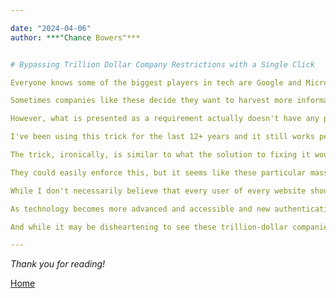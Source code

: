 ```yaml
---

date: "2024-04-06"
author: ***"Chance Bowers"***


# Bypassing Trillion Dollar Company Restrictions with a Single Click

Everyone knows some of the biggest players in tech are Google and Microsoft. Both of these companies are valued at over a Trillion dollars each (that's twelve zeros!).

Sometimes companies like these decide they want to harvest more information than they already possess or some new bill or regulation is set in place that requires them to move the goal post from what they have to what they need, inconveniencing millions of people in the process, forcing them to jump through even more hoops and provide more personal information in order to continue using their service.

However, what is presented as a requirement actually doesn't have any perpetual safeguarding mechanism to enforce requiring input and instead is easily bypassed with minimal effort. 

I've been using this trick for the last 12+ years and it still works perfectly to this day against both Microsoft Outlook and Google's Gmail servers. And something tells me that if it works against them, it works against many more services as well.

The trick, ironically, is similar to what the solution to fixing it would be; a simple redirect. When logging in and faced with a request to provide a "Date of Birth" or "missing info" that was NOT required initially to create the account, the form is located on its own web page that doesn't actually return you to it if you navigate away on the same domain. All you have to do is simply click the URL, retype the website you were trying to use in the first place ('gmail.com' for example), and press Enter. And just like that, you're welcomed into your inbox with no more pesky data request.(Until you log in next time)

They could easily enforce this, but it seems like these particular massive mega-corporations care more about their profit margins or public image than actually protecting people, which is what they claim some of these information requests feign to do. To enforce it strictly, albeit simple to implement, would likely cause even further inconveniences to millions of people and surely some negative news stories that could potentially result in their stock price decreasing. But when human lives are at stake, especially children's, I find their lack of enthusiasm for their protection disappointing.

While I don't necessarily believe that every user of every website should have to upload their ID to participate, that's not to say we as an industry can't come up with an acceptable non-invasive security measure to ensure that users meet certain criteria. 

As technology becomes more advanced and accessible and new authentication protocols and methods are developed, it will certainly be interesting to see what the future holds.

And while it may be disheartening to see these trillion-dollar companies remain vulnerable to the same redirect bypass for many years, our future isn't in their hands - it's in our own. There are lots of other companies working towards building the future and I look forward to seeing what creative solutions are deployed in the years to come.

---
```


*Thank you for reading!*


[Home](https://glitchingreality.github.io/index.html)
